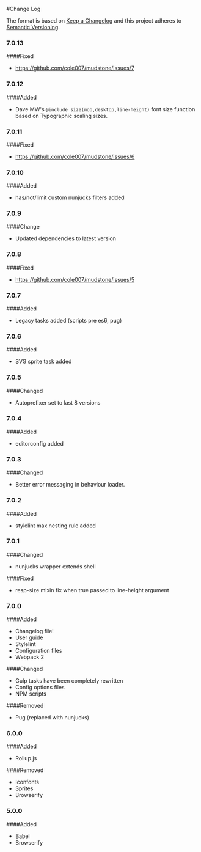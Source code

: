 #Change Log

The format is based on [Keep a Changelog](http://keepachangelog.com/)
and this project adheres to [Semantic Versioning](http://semver.org/).


### 7.0.13

####Fixed

- https://github.com/cole007/mudstone/issues/7

### 7.0.12

####Added

- Dave MW's `@include size(mob,desktop,line-height)` font size function based on Typographic scaling sizes.

### 7.0.11

####Fixed

- https://github.com/cole007/mudstone/issues/6

### 7.0.10

####Added

- has/not/limit custom nunjucks filters added


### 7.0.9

####Change

- Updated dependencies to latest version


### 7.0.8

####Fixed

- https://github.com/cole007/mudstone/issues/5


### 7.0.7

####Added

- Legacy tasks added (scripts pre es6, pug)

### 7.0.6

####Added

- SVG sprite task added

### 7.0.5

####Changed

- Autoprefixer set to last 8 versions

### 7.0.4

####Added

- editorconfig added

### 7.0.3

####Changed

- Better error messaging in behaviour loader.  

### 7.0.2

####Added

- stylelint max nesting rule added

### 7.0.1

####Changed

- nunjucks wrapper extends shell

####Fixed

- resp-size mixin fix when true passed to line-height argument

### 7.0.0

####Added

- Changelog file!
- User guide
- Stylelint
- Configuration files
- Webpack 2

####Changed

- Gulp tasks have been completely rewritten
- Config options files
- NPM scripts

####Removed

- Pug (replaced with nunjucks)

### 6.0.0

####Added

- Rollup.js

####Removed

- Iconfonts
- Sprites
- Browserify


### 5.0.0

####Added

- Babel
- Browserify
